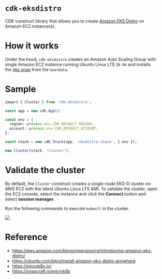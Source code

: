 # `cdk-eksdistro`

CDK construct library that allows you to create [Amazon EKS Distro](https://distro.eks.amazonaws.com/) on Amaozn EC2 instance(s).

# How it works

Under the hood, `cdk-eksdistro` creates an Amazon Auto Scaling Group with single Amazon EC2 instance running Ubuntu Linux LTS `20.04` and installs the [eks snap](https://snapcraft.io/eks) from the `UserData`.

# Sample

```ts
imoprt { Cluster } from 'cdk-eksdistro';

const app = new cdk.App();

const env = {
  region: process.env.CDK_DEFAULT_REGION,
  account: process.env.CDK_DEFAULT_ACCOUNT,
};

const stack = new cdk.Stack(app, 'eksdistro-stack', { env });

new Cluster(stack, 'Cluster');
```

# Validate the cluster

By default, the `Cluster` construct creates a single-node EKS-D cluster on AWS EC2 with the latest Ubuntu Linux LTS AMI. To validate the cluster, open the EC2 console, select the instance and click the **Connect** button and select **session manager**.

Run the following commands to execute `kubectl` in the cluster.


![](https://pbs.twimg.com/media/EsEgnhoVoAIHnkr?format=jpg&name=4096x4096)


# Reference


- https://aws.amazon.com/blogs/opensource/introducing-amazon-eks-distro/
- https://ubuntu.com/blog/install-amazon-eks-distro-anywhere
- https://microk8s.io/
- https://snapcraft.io/microk8s


